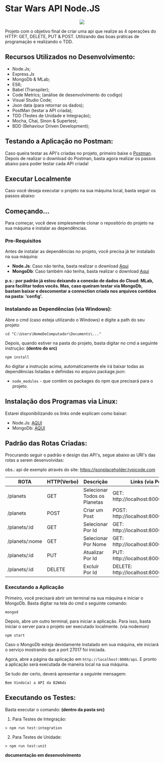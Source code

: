 # Star Wars API Node.JS

<p align="center">
  <img src="https://i.imgur.com/YUNJs1N.gif"/>  
</p>

Projeto com o objetivo final de criar uma api que realize as 4 operações do HTTP: GET, DELETE, PUT &amp; POST. Utilizando das boas práticas de programação e realizando o TDD.

## Recursos Utilizados no Desenvolvimento:

- Node.Js;
- Express.Js
- MongoDb & MLab;
- ES6;
- Babel (Transpiler);
- Code Metrics; (análise de desenvolvimento do codigo)
- Visual Studio Code;
- Json data (para retornar os dados);
- PostMan (testar a API criada);
- TDD (Testes de Unidade e Integração);
- Mocha, Chai, Sinon & Supertest; 
- BDD (Behaviour Driven Development);

## Testando a Aplicação no Postman:
Caso queira testar as API's criadas no projeto, primeiro baixe o [Postman](https://chrome.google.com/webstore/detail/postman/fhbjgbiflinjbdggehcddcbncdddomop).
Depois de realizar o download do Postman, basta agora realizar os passos abaixo para 
poder testar cada API criada!

## Executar Localmente

Caso você deseja executar o projeto na sua máquina local, basta seguir os passos abaixo:

## Começando...

Para começar, você deve simplesmente clonar o repositório do projeto na sua máquina e instalar as dependências.

### Pre-Requisitos

Antes de instalar as dependências no projeto, você precisa já ter instalado na sua máquina:

* **Node.Js**: Caso não tenha, basta realizar o download [Aqui](https://nodejs.org/en/)
* **MongoDb**: Caso também não tenha, basta realizar o download [Aqui](https://www.mongodb.com/download-center#community)


**p.s.: por padrão já estou deixando a conexão de dados do Cloud: MLab, para facilitar todos vocês. Mas, caso queiram testar via MongoDb, bastam baixar e descomentar a connection criada nos arquivos contidos na pasta: 'config'.**

### Instalando as Dependências (via Windows):

Abre o cmd (caso esteja utilizando o Windows) e digite a path do seu projeto

```
cd "C:\Users\NomeDoComputador\Documents\..."
```

Depois, quando estiver na pasta do projeto, basta digitar no cmd a seguinte instrução: **(dentro do src)**

```
npm install
```

Ao digitar a instrução acima, automaticamente ele irá baixar todas as dependências listadas e definidas no arquivo package.json:

* `node_modules` - que contêm os packages do npm que precisará para o projeto.

## Instalação dos Programas via Linux:

Estarei disponibilizando os links onde explicam como baixar:

- Node.Js: [AQUI](https://nodejs.org/en/download/package-manager/)
- MongoDb: [AQUI](https://docs.mongodb.com/v3.0/administration/install-on-linux/)

## Padrão das Rotas Criadas: 

Procurando seguir o padrão e design das API's, segue abaixo as URI's das rotas a serem desenvolvidas:

obs.: api de exemplo através do site: https://jsonplaceholder.typicode.com

 ROTA                      |     HTTP(Verbo)   |      Descrição                |      Links (via PostMan)                 
-------------------------  | ----------------- | ---------------------         | ---------------------------------------- 
/planets                    |       GET         | Selecionar Todos os Planetas     | GET:    http://localhost:8000/api/planets     
/planets                     |       POST        | Criar um Post                 | POST:   http://localhost:8000/api/planets
/planets/:id             |       GET         | Selecionar Por Id             | GET:    http://localhost:8000/planets/:id
/planets/:nome             |       GET         | Selecionar Por Nome            | GET:    http://localhost:8000/planets/:name
/planets/:id            |       PUT         | Atualizar Por Id              | PUT:    http://localhost:8000/planets/:id   
/planets/:id           |       DELETE      | Excluir Por Id                | DELETE: http://localhost:8000/planets/:id

### Executando a Aplicação

Primeiro, você precisará abrir um terminal na sua máquina e iniciar o MongoDb. Basta digitar na tela do cmd o seguinte comando:

```
mongod
```

Depois, abre um outro terminal, para iniciar a aplicação. Para isso, basta iniciar o server para o projeto ser executado localmente. (via nodemon)

```
npm start
```

Caso o MongoDb esteja devidamente instalado em sua máquina, ele iniciará o serviço mostrando que a port 27017 foi iniciada.

Agora, abre a página da aplicação em `http://localhost:8000/api`. E pronto a aplicação será executada de maneira local na sua máquina.  

Se tudo der certo, deverá apresentar a seguinte mensagem:

```
Bem Vindo(a) a API da B2WAds
```      

## Executando os Testes:

Basta executar o comando: **(dentro da pasta src)**

1) Para Testes de Integração:

```
> npm run test:integration

```

2) Para Testes de Unidade:

```
> npm run test:unit

```

**documentação em desenvolvimento**


